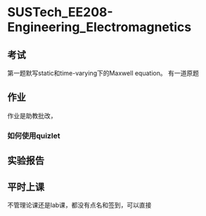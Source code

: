 # SUSTech_EE208-Engineering_Electromagnetics

## 考试
第一题默写static和time-varying下的Maxwell equation。
有一道原题

## 作业
作业是助教批改，
### 如何使用quizlet


## 实验报告

## 平时上课

不管理论课还是lab课，都没有点名和签到，可以直接
